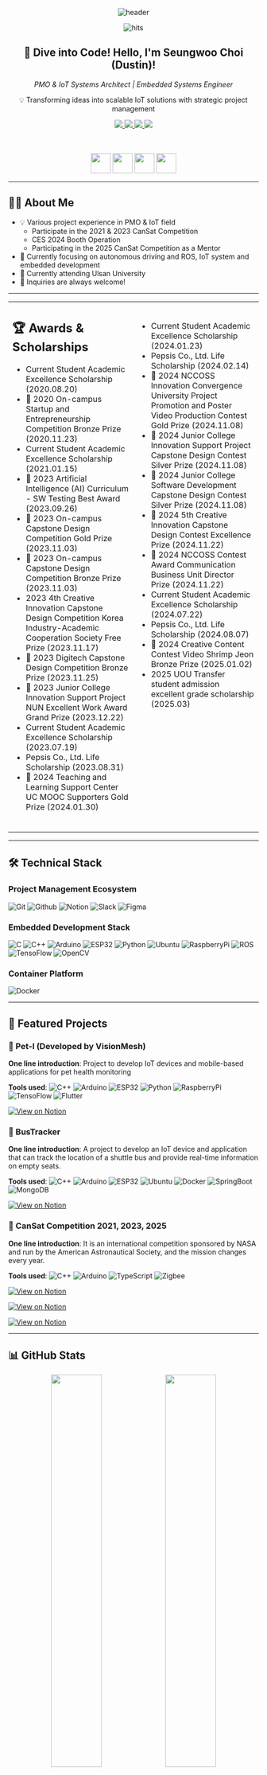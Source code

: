 <div align="center">
  
  ![header](https://capsule-render.vercel.app/api?type=waving&color=31A8FF&height=250&section=header&text=PMO%20and%20IoT%20Innovator&fontColor=ffffff&fontSize=50&desc=Bridging%20Technology%20and%20Management&descSize=20&descAlignY=75)
  
  ![hits](https://hitmeup-backend-593087166771.asia-northeast1.run.app/api/count/increment?url=https%253A%252F%252Fgithub.com%252FDustin-08&title=hits&title_bg=555555&count_bg=4694dd&edge_flat=false)
  
  <h2>👋 Dive into Code! Hello, I'm Seungwoo Choi (Dustin)!</h2>
  <p><em>PMO & IoT Systems Architect | Embedded Systems Engineer</em></p>
  <p>💡 Transforming ideas into scalable IoT solutions with strategic project management</p>

  <a href="https://www.linkedin.com/in/dustin08/" target="_blank">
    <img src="https://img.shields.io/badge/LinkedIn-0077B5?style=flat&logo=linkedin&logoColor=white"/>
  </a>
  <a href="https://ionized-emoji-de7.notion.site/Intro-d1a58ca75d33422bb3a9e749e51e4591?source=copy_link" target="_blank">
    <img src="https://img.shields.io/badge/Portfolio-000000?style=flat&logo=Notion&logoColor=FFFFFF"/>
  </a>
  <a href="https://www.instagram.com/swc_iot_dev_diary/" target="_blank">
    <img src="https://img.shields.io/badge/Dev_Journey-E4405F?style=flat&logo=Instagram&logoColor=white"/>
  </a>
  <a href="mailto:dustin08@naver.com">
    <img src="https://img.shields.io/badge/Email-0078D4?style=flat&logo=Microsoft-Outlook&logoColor=white"/>
  </a>

  <br><br>
  <img src="https://devse.kr/university_of_ulsan.svg" height="40"/>
  <img src="https://devse.kr/devse_badge.svg" height="40"/>
  <img src="https://devse.kr/gaonnuri_ko.svg" height="40"/>
  <img src="http://devse.kr/division_badge.svg" height="40"/>
</div>

---

## 🧑‍💻 About Me

- 💡 Various project experience in PMO & IoT field
  - Participate in the 2021 & 2023 CanSat Competition
  - CES 2024 Booth Operation
  - Participating in the 2025 CanSat Competition as a Mentor
- 🌱 Currently focusing on autonomous driving and ROS, IoT system and embedded development
- 🏫 Currently attending Ulsan University
- 💬 Inquiries are always welcome!

---

<table>
  <tr>
    <td valign="top" width="50%">
      <h2>🏆 Awards & Scholarships</h2>
      <ul>
        <li>Current Student Academic Excellence Scholarship (2020.08.20)</li>
        <li>🥉 2020 On-campus Startup and Entrepreneurship Competition Bronze Prize (2020.11.23)</li>
        <li>Current Student Academic Excellence Scholarship (2021.01.15)</li>
        <li>🥇 2023 Artificial Intelligence (AI) Curriculum - SW Testing Best Award (2023.09.26)</li>
        <li>🥇 2023 On-campus Capstone Design Competition Gold Prize (2023.11.03)</li>
        <li>🥉 2023 On-campus Capstone Design Competition Bronze Prize (2023.11.03)</li>
        <li>2023 4th Creative Innovation Capstone Design Competition Korea Industry-Academic Cooperation Society Free Prize (2023.11.17)</li>
        <li>🥉 2023 Digitech Capstone Design Competition Bronze Prize (2023.11.25)</li>
        <li>🥇 2023 Junior College Innovation Support Project NUN Excellent Work Award Grand Prize (2023.12.22)</li>
        <li>Current Student Academic Excellence Scholarship (2023.07.19)</li>
        <li>Pepsis Co., Ltd. Life Scholarship (2023.08.31)</li>
        <li>🥇 2024 Teaching and Learning Support Center UC MOOC Supporters Gold Prize (2024.01.30)</li>
        <br/>
      </ul>
    </td>
    <td valign="top" width="50%">
      <ul>
        <br/>
        <li>Current Student Academic Excellence Scholarship (2024.01.23)</li>
        <li>Pepsis Co., Ltd. Life Scholarship (2024.02.14)</li>
        <li>🥇 2024 NCCOSS Innovation Convergence University Project Promotion and Poster Video Production Contest Gold Prize (2024.11.08)</li>
        <li>🥈 2024 Junior College Innovation Support Project Capstone Design Contest Silver Prize (2024.11.08)</li>
        <li>🥈 2024 Junior College Software Development Capstone Design Contest Silver Prize (2024.11.08)</li>
        <li>🥇 2024 5th Creative Innovation Capstone Design Contest Excellence Prize (2024.11.22)</li>
        <li>🥇 2024 NCCOSS Contest Award Communication Business Unit Director Prize (2024.11.22)</li>
        <li>Current Student Academic Excellence Scholarship (2024.07.22)</li>
        <li>Pepsis Co., Ltd. Life Scholarship (2024.08.07)</li>
        <li>🥉 2024 Creative Content Contest Video Shrimp Jeon Bronze Prize (2025.01.02)</li>
        <li>2025 UOU Transfer student admission excellent grade scholarship (2025.03)</li>
      </ul>
    </td>
  </tr>
</table>

---

## 🛠️ Technical Stack

### Project Management Ecosystem
![Git](https://img.shields.io/badge/Git-F05032?style=flat&logo=git&logoColor=white)
![Github](https://img.shields.io/badge/Github-181717?style=flat&logo=github&logoColor=white)
![Notion](https://img.shields.io/badge/Notion-000000?style=flat&logo=notion&logoColor=white)
![Slack](https://img.shields.io/badge/Slack-4A154B?style=flat&logo=slack&logoColor=white)
![Figma](https://img.shields.io/badge/Figma-F24E1E?style=flat&logo=figma&logoColor=white)

### Embedded Development Stack
![C](https://img.shields.io/badge/C-00599C?style=flat&logo=c&logoColor=white)
![C++](https://img.shields.io/badge/C++-00599C?style=flat&logo=cplusplus&logoColor=white)
![Arduino](https://img.shields.io/badge/Arduino-00878F?style=flat&logo=Arduino&logoColor=white)
![ESP32](https://img.shields.io/badge/ESP32-000000?style=flat&logo=espressif&logoColor=white)
![Python](https://img.shields.io/badge/Python-3776AB?style=flat&logo=python&logoColor=white)
![Ubuntu](https://img.shields.io/badge/Ubuntu-E95420?style=flat&logo=ubuntu&logoColor=white)
![RaspberryPi](https://img.shields.io/badge/RaspberryPi-A22846?style=flat&logo=raspberrypi&logoColor=white)
![ROS](https://img.shields.io/badge/ROS-22314E?style=flat&logo=ros&logoColor=white)
![TensoFlow](https://img.shields.io/badge/TensorFlow-FF6F00?style=flat&logo=tensorflow&logoColor=white)
![OpenCV](https://img.shields.io/badge/OpenCV-5C3EE8?style=flat&logo=opencv&logoColor=white)

### Container Platform
![Docker](https://img.shields.io/badge/Docker-2496ED?style=flat&logo=docker&logoColor=white)

---

## 📂 Featured Projects

### 🐾 Pet-I (Developed by VisionMesh)
**One line introduction**: Project to develop IoT devices and mobile-based applications for pet health monitoring

**Tools used**:
![C++](https://img.shields.io/badge/C++-00599C?style=flat&logo=cplusplus&logoColor=white)
![Arduino](https://img.shields.io/badge/Arduino-00878F?style=flat&logo=Arduino&logoColor=white)
![ESP32](https://img.shields.io/badge/ESP32-000000?style=flat&logo=espressif&logoColor=white)
![Python](https://img.shields.io/badge/Python-3776AB?style=flat&logo=python&logoColor=white)
![RaspberryPi](https://img.shields.io/badge/RaspberryPi-A22846?style=flat&logo=raspberrypi&logoColor=white)
![TensoFlow](https://img.shields.io/badge/TensorFlow-FF6F00?style=flat&logo=tensorflow&logoColor=white)
![Flutter](https://img.shields.io/badge/Flutter-02569B?style=flat&logo=flutter&logoColor=white)

[![View on Notion](https://img.shields.io/badge/Notion-Project-000000?style=flat&logo=notion)](https://ionized-emoji-de7.notion.site/Pet-I-Developed-by-VisionMesh-175ebd19cd2e80eaae2bcae896cf9ec0?source=copy_link)

### 🚌 BusTracker
**One line introduction**: A project to develop an IoT device and application that can track the location of a shuttle bus and provide real-time information on empty seats.

**Tools used**:
![C++](https://img.shields.io/badge/C++-00599C?style=flat&logo=cplusplus&logoColor=white)
![Arduino](https://img.shields.io/badge/Arduino-00878F?style=flat&logo=Arduino&logoColor=white)
![ESP32](https://img.shields.io/badge/ESP32-000000?style=flat&logo=espressif&logoColor=white)
![Ubuntu](https://img.shields.io/badge/Ubuntu-E95420?style=flat&logo=ubuntu&logoColor=white)
![Docker](https://img.shields.io/badge/Docker-2496ED?style=flat&logo=docker&logoColor=white)
![SpringBoot](https://img.shields.io/badge/SpringBoot-6DB33F?style=flat&logo=springboot&logoColor=white)
![MongoDB](https://img.shields.io/badge/MongoDB-47A247?style=flat&logo=mongodb&logoColor=white)

[![View on Notion](https://img.shields.io/badge/Notion-Project-000000?style=flat&logo=notion)](https://ionized-emoji-de7.notion.site/BBB-Bus-Buddy-Buddy-BusTracker-175ebd19cd2e80ab85cefee4c6db4437?source=copy_link)

### 🚀 CanSat Competition 2021, 2023, 2025
**One line introduction**: It is an international competition sponsored by NASA and run by the American Astronautical Society, and the mission changes every year.

**Tools used**:
![C++](https://img.shields.io/badge/C++-00599C?style=flat&logo=cplusplus&logoColor=white)
![Arduino](https://img.shields.io/badge/Arduino-00878F?style=flat&logo=Arduino&logoColor=white)
![TypeScript](https://img.shields.io/badge/TypeScript-3178C6?style=flat&logo=typescript&logoColor=white)
![Zigbee](https://img.shields.io/badge/Zigbee-EB0443?style=flat&logo=zigbee&logoColor=white)

[![View on Notion](https://img.shields.io/badge/Notion-Project_2021-000000?style=flat&logo=notion)](https://ionized-emoji-de7.notion.site/2021-CanSat-Competition-7ee2af7524a54721bdebb3a03d5f7eb8?source=copy_link)

[![View on Notion](https://img.shields.io/badge/Notion-Project_2023-000000?style=flat&logo=notion)](https://ionized-emoji-de7.notion.site/2023-CanSat-Competition-6c7d1fccb18846819effe32a1b0eb6c3?source=copy_link)

[![View on Notion](https://img.shields.io/badge/Notion-Project_2025-000000?style=flat&logo=notion)](https://ionized-emoji-de7.notion.site/2025-CanSat-Competition-175ebd19cd2e806a9effee32e8ca8a66?source=copy_link)

---

## 📊 GitHub Stats

<div align="center">
<!--   <img src="https://github-readme-stats.vercel.app/api?username=Dustin-08&show_icons=true&theme=github_dark&include_all_commits=true&count_private=true" width="45%"/> -->
  
  <img src="https://github-readme-streak-stats.herokuapp.com/?user=Dustin-08&theme=github-dark" width="45%"/>
  <img src="https://github-readme-stats.vercel.app/api/top-langs/?username=Dustin-08&layout=compact&theme=github_dark&langs_count=8" width="45%"/>

  <img src="http://github-profile-summary-cards.vercel.app/api/cards/productive-time?username=Dustin-08&theme=github_dark&utcOffset=9" width="45%"/>
  <img src="http://github-profile-summary-cards.vercel.app/api/cards/stats?username=Dustin-08&theme=github_dark" width="45%"/>
  <br>
  <img src="https://github-profile-trophy.vercel.app/?username=Dustin-08&theme=onestar&no-frame=true&column=8" width="90%"/>
</div>

---

## 🌱 Continuous Growth

### Current Certifications & Experiences
- 2023 CanSat Competition Certificate of Completion (American Astronautical Society)
- Network Engineer
- LinuxMaster
- SCA(Speciality Coffee Association Foundation Level)
- 2024 UCNCCOSS Supporters Certificate of Completion
- CES 2024 Booth Operation with CanSat

### 2025 Learning Roadmap
- **Autonomous driving**: 
- **Data Analysis and Prediction**:
- **Cloud IoT**: 

---

## 🐾 Fun & Community

<a href="https://www.gitanimals.org/">
  <img src="https://render.gitanimals.org/guilds/717922061158579216/draw" width="600" height="300" alt="gitanimals"/>
</a>

---

## 🏃 Doing My Best
[![Solved.ac Profile](http://mazassumnida.wtf/api/v2/generate_badge?boj=dustin08)](https://solved.ac/dustin08)

----

<div align="center">
  <img src="https://capsule-render.vercel.app/api?type=waving&color=31A8FF&height=150&section=footer&desc=Let's%20Build%20the%20Future%20Together!&fontColor=ffffff&descSize=20&descAlignY=75"/>
</div>
